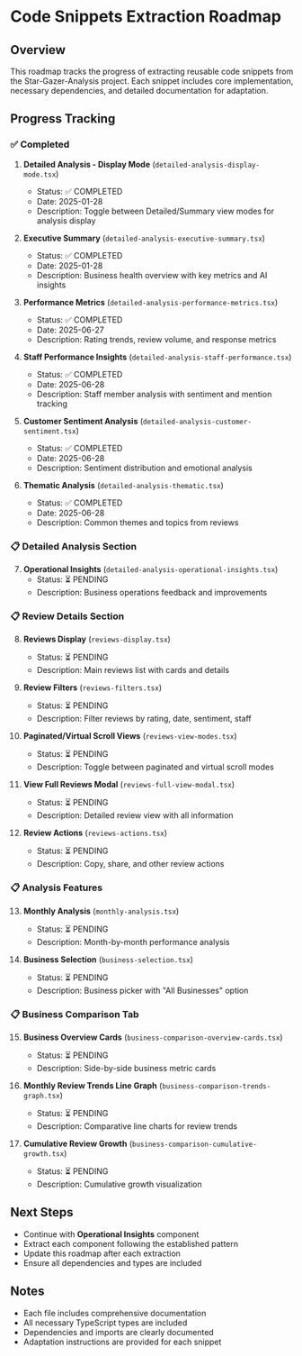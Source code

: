 # Code Snippets Extraction Roadmap

## Overview
This roadmap tracks the progress of extracting reusable code snippets from the Star-Gazer-Analysis project. Each snippet includes core implementation, necessary dependencies, and detailed documentation for adaptation.

## Progress Tracking

### ✅ Completed
1. **Detailed Analysis - Display Mode** (`detailed-analysis-display-mode.tsx`)
   - Status: ✅ COMPLETED
   - Date: 2025-01-28
   - Description: Toggle between Detailed/Summary view modes for analysis display

2. **Executive Summary** (`detailed-analysis-executive-summary.tsx`)
   - Status: ✅ COMPLETED
   - Date: 2025-01-28
   - Description: Business health overview with key metrics and AI insights

3. **Performance Metrics** (`detailed-analysis-performance-metrics.tsx`)
   - Status: ✅ COMPLETED
   - Date: 2025-06-27
   - Description: Rating trends, review volume, and response metrics

4. **Staff Performance Insights** (`detailed-analysis-staff-performance.tsx`)
   - Status: ✅ COMPLETED
   - Date: 2025-06-28
   - Description: Staff member analysis with sentiment and mention tracking

5. **Customer Sentiment Analysis** (`detailed-analysis-customer-sentiment.tsx`)
   - Status: ✅ COMPLETED
   - Date: 2025-06-28
   - Description: Sentiment distribution and emotional analysis

6. **Thematic Analysis** (`detailed-analysis-thematic.tsx`)
   - Status: ✅ COMPLETED
   - Date: 2025-06-28
   - Description: Common themes and topics from reviews

### 📋 Detailed Analysis Section
7. **Operational Insights** (`detailed-analysis-operational-insights.tsx`)
   - Status: ⏳ PENDING
   - Description: Business operations feedback and improvements

### 📋 Review Details Section
8. **Reviews Display** (`reviews-display.tsx`)
   - Status: ⏳ PENDING
   - Description: Main reviews list with cards and details

9. **Review Filters** (`reviews-filters.tsx`)
   - Status: ⏳ PENDING
   - Description: Filter reviews by rating, date, sentiment, staff

10. **Paginated/Virtual Scroll Views** (`reviews-view-modes.tsx`)
    - Status: ⏳ PENDING
    - Description: Toggle between paginated and virtual scroll modes

11. **View Full Reviews Modal** (`reviews-full-view-modal.tsx`)
    - Status: ⏳ PENDING
    - Description: Detailed review view with all information

12. **Review Actions** (`reviews-actions.tsx`)
    - Status: ⏳ PENDING
    - Description: Copy, share, and other review actions

### 📋 Analysis Features
13. **Monthly Analysis** (`monthly-analysis.tsx`)
    - Status: ⏳ PENDING
    - Description: Month-by-month performance analysis

14. **Business Selection** (`business-selection.tsx`)
    - Status: ⏳ PENDING
    - Description: Business picker with "All Businesses" option

### 📋 Business Comparison Tab
15. **Business Overview Cards** (`business-comparison-overview-cards.tsx`)
    - Status: ⏳ PENDING
    - Description: Side-by-side business metric cards

16. **Monthly Review Trends Line Graph** (`business-comparison-trends-graph.tsx`)
    - Status: ⏳ PENDING
    - Description: Comparative line charts for review trends

17. **Cumulative Review Growth** (`business-comparison-cumulative-growth.tsx`)
    - Status: ⏳ PENDING
    - Description: Cumulative growth visualization

## Next Steps
- Continue with **Operational Insights** component
- Extract each component following the established pattern
- Update this roadmap after each extraction
- Ensure all dependencies and types are included

## Notes
- Each file includes comprehensive documentation
- All necessary TypeScript types are included
- Dependencies and imports are clearly documented
- Adaptation instructions are provided for each snippet
